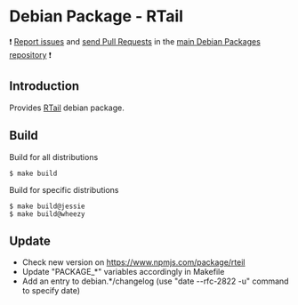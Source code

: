 # Debian Package - RTail

:exclamation: [Report issues](https://github.com/manala/debian-packages/issues) and [send Pull Requests](https://github.com/manala/debian-packages/pulls) in the [main Debian Packages repository](https://github.com/manala/debian-packages) :exclamation:

## Introduction

Provides [RTail](http://rtail.org/) debian package.

## Build

Build for all distributions

```
$ make build
```

Build for specific distributions

```
$ make build@jessie
$ make build@wheezy
```

## Update

* Check new version on https://www.npmjs.com/package/rteil
* Update "PACKAGE_*" variables accordingly in Makefile
* Add an entry to debian.*/changelog (use "date --rfc-2822 -u" command to specify date)

